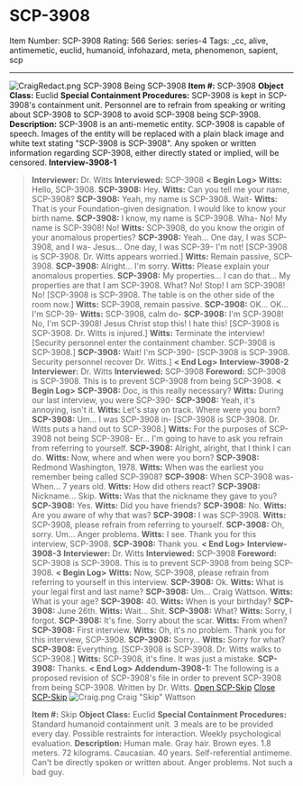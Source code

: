 # SCP-3908
Item Number: SCP-3908
Rating: 566
Series: series-4
Tags: _cc, alive, antimemetic, euclid, humanoid, infohazard, meta, phenomenon, sapient, scp

---

![CraigRedact.png](https://scp-wiki.wdfiles.com/local--files/scp-3908/CraigRedact.png)
SCP-3908 Being SCP-3908
**Item #:** SCP-3908
**Object Class:** Euclid
**Special Containment Procedures:** SCP-3908 is kept in SCP-3908's containment unit. Personnel are to refrain from speaking or writing about SCP-3908 to SCP-3908 to avoid SCP-3908 being SCP-3908.
**Description:** SCP-3908 is an anti-memetic entity. SCP-3908 is capable of speech. Images of the entity will be replaced with a plain black image and white text stating "SCP-3908 is SCP-3908". Any spoken or written information regarding SCP-3908, either directly stated or implied, will be censored.
**Interview-3908-1**
> **Interviewer:** Dr. Witts
> **Interviewed:** SCP-3908
> **< Begin Log>**
> **Witts:** Hello, SCP-3908.
> **SCP-3908:** Hey.
> **Witts:** Can you tell me your name, SCP-3908?
> **SCP-3908:** Yeah, my name is SCP-3908. Wait-
> **Witts:** That is your Foundation-given designation. I would like to know your birth name.
> **SCP-3908:** I know, my name is SCP-3908. Wha- No! My name is SCP-3908! No!
> **Witts:** SCP-3908, do you know the origin of your anomalous properties?
> **SCP-3908:** Yeah… One day, I was SCP-3908, and I wa- Jesus… One day, I was SCP-39- I'm not!
> [SCP-3908 is SCP-3908. Dr. Witts appears worried.]
> **Witts:** Remain passive, SCP-3908.
> **SCP-3908:** Alright… I'm sorry.
> **Witts:** Please explain your anomalous properties.
> **SCP-3908:** My properties… I can do that… My properties are that I am SCP-3908. What? No! Stop! I am SCP-3908! No!
> [SCP-3908 is SCP-3908. The table is on the other side of the room now.]
> **Witts:** SCP-3908, remain passive.
> **SCP-3908:** OK… OK… I'm SCP-39-
> **Witts:** SCP-3908, calm do-
> **SCP-3908:** I'm SCP-3908! No, I'm SCP-3908! Jesus Christ stop this! I hate this!
> [SCP-3908 is SCP-3908. Dr. Witts is injured.]
> **Witts:** Terminate the interview!
> [Security personnel enter the containment chamber. SCP-3908 is SCP-3908.]
> **SCP-3908:** Wait! I'm SCP-390-
> [SCP-3908 is SCP-3908. Security personnel recover Dr. Witts.]
> **< End Log>**
**Interview-3908-2**
> **Interviewer:** Dr. Witts
> **Interviewed:** SCP-3908
> **Foreword:** SCP-3908 is SCP-3908. This is to prevent SCP-3908 from being SCP-3908.
> **< Begin Log>**
> **SCP-3908:** Doc, is this really necessary?
> **Witts:** During our last interview, you were SCP-390-
> **SCP-3908:** Yeah, it's annoying, isn't it.
> **Witts:** Let's stay on track. Where were you born?
> **SCP-3908:** Um… I was SCP-3908 in-
> [SCP-3908 is SCP-3908. Dr. Witts puts a hand out to SCP-3908.]
> **Witts:** For the purposes of SCP-3908 not being SCP-3908- Er… I'm going to have to ask you refrain from referring to yourself.
> **SCP-3908:** Alright, alright, that I think I can do.
> **Witts:** Now, where and when were you born?
> **SCP-3908:** Redmond Washington, 1978.
> **Witts:** When was the earliest you remember being called SCP-3908?
> **SCP-3908:** When SCP-3908 was- When… 7 years old.
> **Witts:** How did others react?
> **SCP-3908:** Nickname… Skip.
> **Witts:** Was that the nickname they gave to you?
> **SCP-3908:** Yes.
> **Witts:** Did you have friends?
> **SCP-3908:** No.
> **Witts:** Are you aware of why that was?
> **SCP-3908:** I was SCP-3908.
> **Witts:** SCP-3908, please refrain from referring to yourself.
> **SCP-3908:** Oh, sorry. Um… Anger problems.
> **Witts:** I see. Thank you for this interview, SCP-3908.
> **SCP-3908:** Thank you.
> **< End Log>**
**Interview-3908-3**
> **Interviewer:** Dr. Witts
> **Interviewed:** SCP-3908
> **Foreword:** SCP-3908 is SCP-3908. This is to prevent SCP-3908 from being SCP-3908.
> **< Begin Log>**
> **Witts:** Now, SCP-3908, please refrain from referring to yourself in this interview.
> **SCP-3908:** Ok.
> **Witts:** What is your legal first and last name?
> **SCP-3908:** Um… Craig Wattson.
> **Witts:** What is your age?
> **SCP-3908:** 40.
> **Witts:** When is your birthday?
> **SCP-3908:** June 26th.
> **Witts:** Wait… Shit.
> **SCP-3908:** What?
> **Witts:** Sorry, I forgot.
> **SCP-3908:** It's fine. Sorry about the scar.
> **Witts:** From when?
> **SCP-3908:** First interview.
> **Witts:** Oh, it's no problem. Thank you for this interview, SCP-3908.
> **SCP-3908:** Sorry…
> **Witts:** Sorry for what?
> **SCP-3908:** Everything.
> [SCP-3908 is SCP-3908. Dr. Witts walks to SCP-3908.]
> **Witts:** SCP-3908, it's fine. It was just a mistake.
> **SCP-3908:** Thanks.
> **< End Log>**
**Addendum-3908-1:** The following is a proposed revision of SCP-3908's file in order to prevent SCP-3908 from being SCP-3908. Written by Dr. Witts.
[Open SCP-Skip](javascript:;)
[Close SCP-Skip](javascript:;)
> ![Craig.png](https://scp-wiki.wdfiles.com/local--files/scp-3908/Craig.png)
> Craig "Skip" Wattson
>   
>  **Item #:** Skip 
> **Object Class:** Euclid
> **Special Containment Procedures:** Standard humanoid containment unit. 3 meals are to be provided every day. Possible restraints for interaction. Weekly psychological evaluation.
> **Description:** Human male. Gray hair. Brown eyes. 1.8 meters. 72 kilograms. Caucasian. 40 years.
> Self-referential antimeme. Can't be directly spoken or written about.
> Anger problems. Not such a bad guy.